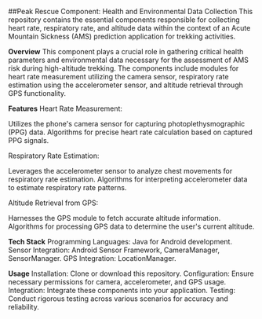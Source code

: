 ##Peak Rescue Component: Health and Environmental Data Collection
This repository contains the essential components responsible for collecting heart rate, respiratory rate, and altitude data within the context of an Acute Mountain Sickness (AMS) prediction application for trekking activities.

**Overview**
This component plays a crucial role in gathering critical health parameters and environmental data necessary for the assessment of AMS risk during high-altitude trekking. The components include modules for heart rate measurement utilizing the camera sensor, respiratory rate estimation using the accelerometer sensor, and altitude retrieval through GPS functionality.

**Features**
Heart Rate Measurement:

Utilizes the phone's camera sensor for capturing photoplethysmographic (PPG) data.
Algorithms for precise heart rate calculation based on captured PPG signals.

Respiratory Rate Estimation:

Leverages the accelerometer sensor to analyze chest movements for respiratory rate estimation.
Algorithms for interpreting accelerometer data to estimate respiratory rate patterns.

Altitude Retrieval from GPS:

Harnesses the GPS module to fetch accurate altitude information.
Algorithms for processing GPS data to determine the user's current altitude.

**Tech Stack**
Programming Languages: Java for Android development.
Sensor Integration: Android Sensor Framework, CameraManager, SensorManager.
GPS Integration: LocationManager.

**Usage**
Installation: Clone or download this repository.
Configuration: Ensure necessary permissions for camera, accelerometer, and GPS usage.
Integration: Integrate these components into your application.
Testing: Conduct rigorous testing across various scenarios for accuracy and reliability.